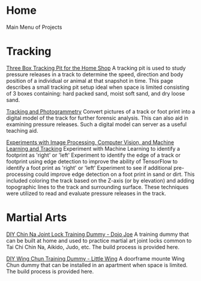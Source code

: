 # Home
Main Menu of Projects

# Tracking
[Three Box Tracking Pit for the Home Shop](https://github.com/TrackerLounge/ThreeBoxTrackingPitForTheHomeShop)
A tracking pit is used to study pressure releases in a track to determine the speed, direction and body position of a individual or animal at that snapshot in time. This page describes a small tracking pit setup ideal when space is limited consisting of 3 boxes containing: hard packed sand, moist soft sand, and dry loose sand.  

[Tracking and Photogrammetry](https://github.com/TrackerLounge/TrackingAndPhotogrammetry)
Convert pictures of a track or foot print into a digital model of the track for further forensic analysis. This can also aid in examining pressure releases. Such a digital model can server as a useful teaching aid.

[Experiments with Image Processing, Computer Vision, and Machine Learning and Tracking](https://github.com/TrackerLounge/TrackingAndComputerVision)
Experiment with Machine Learning to identify a footprint as 'right' or 'left'
Experiment to identify the edge of a track or footprint using edge detection to improve the ability of TensorFlow to identify a foot print as 'right' or 'left' 
Experiment to see if additional pre-processing could improve edge detection on a foot print in sand or dirt. This included coloring the track based on the Z-axis (or by elevation) and adding topographic lines to the track and surrounding surface. 
These techniques were utilized to read and evaluate pressure releases in the track.

# Martial Arts
[DIY Chin Na Joint Lock Training Dummy - Dojo Joe](https://github.com/TrackerLounge/DojoJoe)
A training dummy that can be built at home and used to practice martial art joint locks common to Tai Chi Chin Na, Aikido, Judo, etc. The build process is provided here.

[DIY Wing Chun Training Dummy - Little Wing](https://github.com/TrackerLounge/LittleWing)
A doorframe mounte Wing Chun dummy that can be installed in an apartment when space is limited. The build process is provided here.
